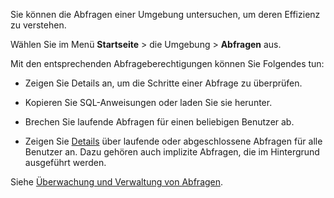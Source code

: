 Sie können die Abfragen einer Umgebung untersuchen, um deren Effizienz zu verstehen.

Wählen Sie im Menü **Startseite** \> die Umgebung \> **Abfragen** aus.

Mit den entsprechenden Abfrageberechtigungen können Sie Folgendes tun:

-   Zeigen Sie Details an, um die Schritte einer Abfrage zu überprüfen.

-   Kopieren Sie SQL-Anweisungen oder laden Sie sie herunter.

-   Brechen Sie laufende Abfragen für einen beliebigen Benutzer ab.

-   Zeigen Sie [Details](zvd1688067459510.md) über laufende oder abgeschlossene Abfragen für alle Benutzer an. Dazu gehören auch implizite Abfragen, die im Hintergrund ausgeführt werden.

Siehe [Überwachung und Verwaltung von Abfragen](https://docs.teradata.com/access/sources/dita/topic?dita:topicPath=jno1704723425644.dita&utm_source=console&utm_medium=iph).
